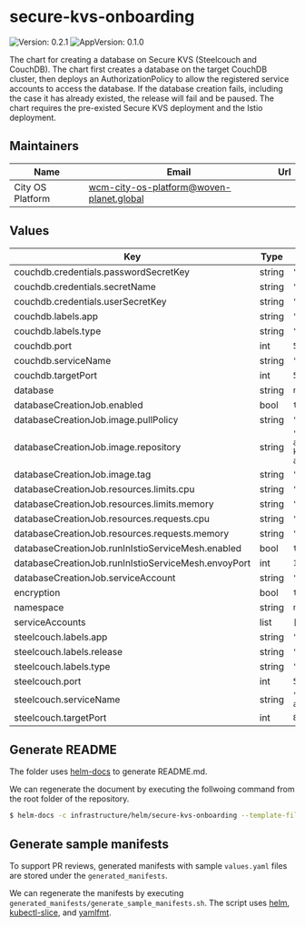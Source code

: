 # secure-kvs-onboarding

![Version: 0.2.1](https://img.shields.io/badge/Version-0.2.1-informational?style=flat-square) ![AppVersion: 0.1.0](https://img.shields.io/badge/AppVersion-0.1.0-informational?style=flat-square)

The chart for creating a database on Secure KVS (Steelcouch and CouchDB). The chart first creates a database on the target CouchDB cluster, then deploys an AuthorizationPolicy to allow the registered service accounts to access the database. If the database creation fails, including the case it has already existed, the release will fail and be paused. The chart requires the pre-existed Secure KVS deployment and the Istio deployment.

## Maintainers

| Name | Email | Url |
| ---- | ------ | --- |
| City OS Platform | <wcm-city-os-platform@woven-planet.global> |  |

## Values

| Key | Type | Default | Description |
|-----|------|---------|-------------|
| couchdb.credentials.passwordSecretKey | string | `"adminPassword"` |  |
| couchdb.credentials.secretName | string | `"couchdb-agora-kvs"` |  |
| couchdb.credentials.userSecretKey | string | `"adminUsername"` |  |
| couchdb.labels.app | string | `"couchdb-agora-kvs"` |  |
| couchdb.labels.type | string | `"db"` |  |
| couchdb.port | int | `5984` |  |
| couchdb.serviceName | string | `"couchdb-agora-kvs"` |  |
| couchdb.targetPort | int | `5984` |  |
| database | string | `nil` |  |
| databaseCreationJob.enabled | bool | `true` |  |
| databaseCreationJob.image.pullPolicy | string | `"IfNotPresent"` |  |
| databaseCreationJob.image.repository | string | `"docker.artifactory-ha.tri-ad.tech/wcm-cityos/core/secure-kvs-administration/create_database"` |  |
| databaseCreationJob.image.tag | string | `"main-d442947f-6313"` |  |
| databaseCreationJob.resources.limits.cpu | string | `"500m"` |  |
| databaseCreationJob.resources.limits.memory | string | `"128Mi"` |  |
| databaseCreationJob.resources.requests.cpu | string | `"100m"` |  |
| databaseCreationJob.resources.requests.memory | string | `"64Mi"` |  |
| databaseCreationJob.runInIstioServiceMesh.enabled | bool | `true` |  |
| databaseCreationJob.runInIstioServiceMesh.envoyPort | int | `15020` |  |
| databaseCreationJob.serviceAccount | string | `"agora-kvs"` |  |
| encryption | bool | `true` |  |
| namespace | string | `nil` |  |
| serviceAccounts | list | `[]` |  |
| steelcouch.labels.app | string | `"agora-kvs-couchdb-agora-kvs"` |  |
| steelcouch.labels.release | string | `"couchdb-agora-kvs"` |  |
| steelcouch.labels.type | string | `"steelcouch"` |  |
| steelcouch.port | int | `5984` |  |
| steelcouch.serviceName | string | `"steelcouch-agora-kvs-couchdb-agora-kvs"` |  |
| steelcouch.targetPort | int | `8000` |  |

## Generate README

The folder uses [helm-docs](https://github.com/norwoodj/helm-docs) to generate README.md.

We can regenerate the document by executing the follwoing command from the root folder of the repository.

```bash
$ helm-docs -c infrastructure/helm/secure-kvs-onboarding --template-files=infrastructure/helm/secure-kvs-onboarding/README.md.gotmpl
```

## Generate sample manifests

To support PR reviews, generated manifests with sample `values.yaml` files are stored under the `generated_manifests`.

We can regenerate the manifests by executing `generated_manifests/generate_sample_manifests.sh`.
The script uses [helm](https://helm.sh/docs/intro/install/), [kubectl-slice](https://github.com/patrickdappollonio/kubectl-slice), and [yamlfmt](https://github.com/google/yamlfmt).
